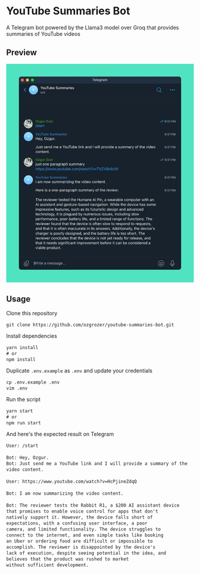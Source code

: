 # YouTube Summaries Bot

A Telegram bot powered by the Llama3 model over Groq that provides summaries of YouTube videos

## Preview

<img src="./preview/preview.jpg" alt="" width="600" />

## Usage

Clone this repository

```
git clone https://github.com/ozgrozer/youtube-summaries-bot.git
```

Install dependencies

```
yarn install
# or
npm install
```

Duplicate `.env.example` as `.env` and update your credentials

```
cp .env.example .env
vim .env
```

Run the script

```
yarn start
# or
npm run start
```

And here's the expected result on Telegram

```
User: /start

Bot: Hey, Ozgur.
Bot: Just send me a YouTube link and I will provide a summary of the video content.

User: https://www.youtube.com/watch?v=HcPjineZdqQ

Bot: I am now summarizing the video content.

Bot: The reviewer tests the Rabbit R1, a $200 AI assistant device
that promises to enable voice control for apps that don't
natively support it. However, the device falls short of
expectations, with a confusing user interface, a poor
camera, and limited functionality. The device struggles to
connect to the internet, and even simple tasks like booking
an Uber or ordering food are difficult or impossible to
accomplish. The reviewer is disappointed by the device's
lack of execution, despite seeing potential in the idea, and
believes that the product was rushed to market
without sufficient development.
```
